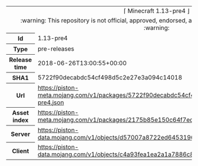<html><table>
<tr><td colspan="2" align="center"><img width="0" height="0"><br/>⌈ Minecraft 1.13-pre4 ⌋<br/><img width="0" height="0"></td></tr>
<tr><td colspan="2" align="center"><img width="0" height="0"><br/>
:warning: This repository is not official, approved, endorsed, associated or connected with Mojang :warning:
<br/><img width="0" height="0"></td></tr>
<tr><th>Id</th><td>1.13-pre4</td></tr>
<tr><th>Type</th><td>pre-releases</td></tr>
<tr><th>Release time</th><td>2018-06-26T13:00:55+00:00</td></tr>
<tr><th>SHA1</th><td>5722f90decabdc54cf498d5c2e27e3a094c14018</td></tr>
<tr><th>Url</th><td><a href="https://piston-meta.mojang.com/v1/packages/5722f90decabdc54cf498d5c2e27e3a094c14018/1.13-pre4.json">https://piston-meta.mojang.com/v1/packages/5722f90decabdc54cf498d5c2e27e3a094c14018/1.13-pre4.json</a></td></tr>
<tr><th>Asset index</th><td><a href="https://piston-meta.mojang.com/v1/packages/2175b85e150c64f7ed285e7624b87c18cd992497/1.13.json">https://piston-meta.mojang.com/v1/packages/2175b85e150c64f7ed285e7624b87c18cd992497/1.13.json</a></td></tr>
<tr><th>Server</th><td><a href="https://piston-data.mojang.com/v1/objects/d57007a8722ed645319666fc56b27690054d8363/server.jar">https://piston-data.mojang.com/v1/objects/d57007a8722ed645319666fc56b27690054d8363/server.jar</a></td></tr>
<tr><th>Client</th><td><a href="https://piston-data.mojang.com/v1/objects/c4a93fea1ea2a1a7886c8f5f66f6d929db53f021/client.jar">https://piston-data.mojang.com/v1/objects/c4a93fea1ea2a1a7886c8f5f66f6d929db53f021/client.jar</a></td></tr>
</table></html>